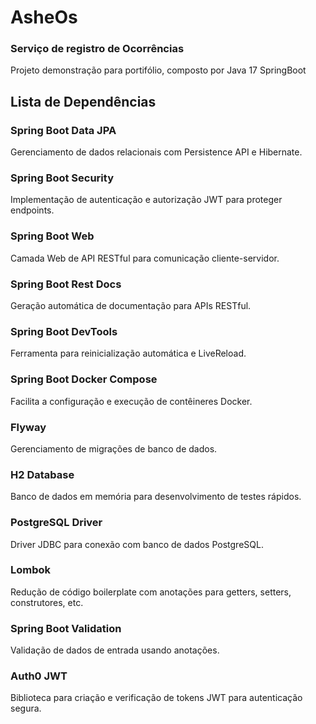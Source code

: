 # AsheOs

### Serviço de registro de Ocorrências

Projeto demonstração para portifólio, composto por Java 17 SpringBoot

## Lista de Dependências

### Spring Boot Data JPA

Gerenciamento de dados relacionais com Persistence API e Hibernate.

### Spring Boot Security

Implementação de autenticação e autorização JWT para proteger endpoints.

### Spring Boot Web

Camada Web de API RESTful para comunicação cliente-servidor.

### Spring Boot Rest Docs

Geração automática de documentação para APIs RESTful.

### Spring Boot DevTools

Ferramenta para reinicialização automática e LiveReload.

### Spring Boot Docker Compose

Facilita a configuração e execução de contêineres Docker.

### Flyway

Gerenciamento de migrações de banco de dados.

### H2 Database

Banco de dados em memória para desenvolvimento de testes rápidos.

### PostgreSQL Driver

Driver JDBC para conexão com banco de dados PostgreSQL.

### Lombok

Redução de código boilerplate com anotações para getters, setters, construtores, etc.

### Spring Boot Validation

Validação de dados de entrada usando anotações.

### Auth0 JWT

Biblioteca para criação e verificação de tokens JWT para autenticação segura.
